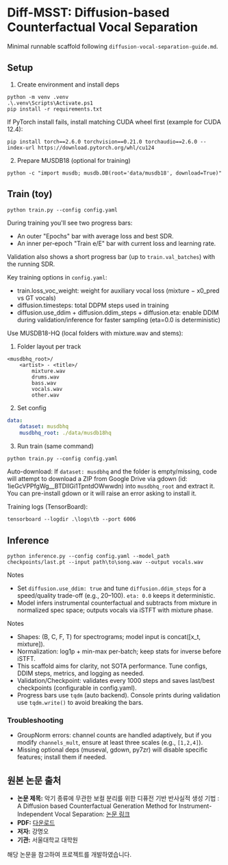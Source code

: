 # Diff-MSST: Diffusion-based Counterfactual Vocal Separation

Minimal runnable scaffold following `diffusion-vocal-separation-guide.md`.

## Setup

1) Create environment and install deps

```pwsh
python -m venv .venv
.\.venv\Scripts\Activate.ps1
pip install -r requirements.txt
```

If PyTorch install fails, install matching CUDA wheel first (example for CUDA 12.4):

```pwsh
pip install torch==2.6.0 torchvision==0.21.0 torchaudio==2.6.0 --index-url https://download.pytorch.org/whl/cu124
```

2) Prepare MUSDB18 (optional for training)

```pwsh
python -c "import musdb; musdb.DB(root='data/musdb18', download=True)"
```

## Train (toy)

```pwsh
python train.py --config config.yaml
```

During training you'll see two progress bars:
- An outer "Epochs" bar with average loss and best SDR.
- An inner per-epoch "Train e/E" bar with current loss and learning rate.

Validation also shows a short progress bar (up to `train.val_batches`) with the running SDR.

Key training options in `config.yaml`:
- train.loss_voc_weight: weight for auxiliary vocal loss (mixture − x0_pred vs GT vocals)
- diffusion.timesteps: total DDPM steps used in training
- diffusion.use_ddim + diffusion.ddim_steps + diffusion.eta: enable DDIM during validation/inference for faster sampling (eta=0.0 is deterministic)

Use MUSDB18-HQ (local folders with mixture.wav and stems):

1) Folder layout per track

```
<musdbhq_root>/
	<artist> - <title>/
		mixture.wav
		drums.wav
		bass.wav
		vocals.wav
		other.wav
```

2) Set config

```yaml
data:
	dataset: musdbhq
	musdbhq_root: ./data/musdb18hq
```

3) Run train (same command)

```pwsh
python train.py --config config.yaml
```

Auto-download: If `dataset: musdbhq` and the folder is empty/missing, code will attempt to download a ZIP from Google Drive via gdown (id: 1ieGcVPPfgWg__BTDlIGi1TpntdOWwwdn) into `musdbhq_root` and extract it. You can pre-install gdown or it will raise an error asking to install it.

Training logs (TensorBoard):

```pwsh
tensorboard --logdir .\logs\tb --port 6006
```

## Inference

```pwsh
python inference.py --config config.yaml --model_path checkpoints/last.pt --input path\to\song.wav --output vocals.wav
```

Notes
- Set `diffusion.use_ddim: true` and tune `diffusion.ddim_steps` for a speed/quality trade-off (e.g., 20–100). `eta: 0.0` keeps it deterministic.
- Model infers instrumental counterfactual and subtracts from mixture in normalized spec space; outputs vocals via iSTFT with mixture phase.

Notes
- Shapes: (B, C, F, T) for spectrograms; model input is concat([x_t, mixture]).
- Normalization: log1p + min-max per-batch; keep stats for inverse before iSTFT.
- This scaffold aims for clarity, not SOTA performance. Tune configs, DDIM steps, metrics, and logging as needed.
- Validation/Checkpoint: validates every 1000 steps and saves last/best checkpoints (configurable in config.yaml).
 - Progress bars use `tqdm` (auto backend). Console prints during validation use `tqdm.write()` to avoid breaking the bars.

### Troubleshooting
- GroupNorm errors: channel counts are handled adaptively, but if you modify `channels_mult`, ensure at least three scales (e.g., `[1,2,4]`).
- Missing optional deps (museval, gdown, py7zr) will disable specific features; install them if needed.

## 원본 논문 출처

- **논문 제목:** 악기 종류에 무관한 보컬 분리를 위한 디퓨전 기반 반사실적 생성 기법 : A Diffusion based Counterfactual Generation Method for Instrument-Independent Vocal Separation: [논문 링크](https://s-space.snu.ac.kr/handle/10371/222058?mode=simple)
- **PDF:** [다운로드](https://dcollection.snu.ac.kr/public_resource/pdf/000000188545_20250923132518.pdf)
- **저자:** 강명오
- **기관:** 서울대학교 대학원

해당 논문을 참고하여 프로젝트를 개발하였습니다.